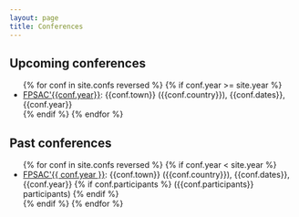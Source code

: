 ```yaml
---
layout: page
title: Conferences
---
```


## Upcoming conferences

<ul>
  {% for conf in site.confs reversed %}
  {% if conf.year >= site.year %}
  <li><a href="{{ conf.url }}">FPSAC'{{conf.year}}</a>: {{conf.town}} ({{conf.country}}), {{conf.dates}}, {{conf.year}}</li>
  {% endif %}
  {% endfor %}
</ul>

## Past conferences

<ul>
  {% for conf in site.confs reversed %}
    {% if conf.year < site.year %}
      <li><a href="{{ conf.url }}">FPSAC'{{ conf.year }}</a>: {{conf.town}} ({{conf.country}}), {{conf.dates}}, {{conf.year}}
        {% if conf.participants %}
        ({{conf.participants}} participants)
        {% endif %}
      </li>
      {% endif %}
    {% endfor %}
</ul>

